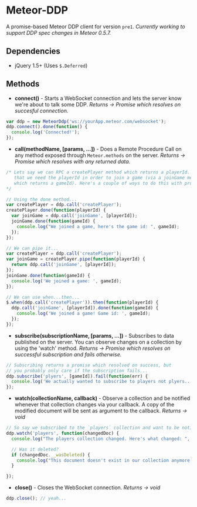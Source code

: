 Meteor-DDP
==========

A promise-based Meteor DDP client for version `pre1`.
*Currently working to support DDP spec changes in Meteor 0.5.7.*

Dependencies
--------------------
* jQuery 1.5+ (Uses `$.Deferred`)


Methods
------------

* **connect()** - Starts a WebSocket connection and lets the server know we're about to talk some DDP. *Returns -> Promise which resolves on succesful connection.*

```js
var ddp = new MeteorDdp('ws://yourApp.meteor.com/websocket');
ddp.connect().done(function() {
  console.log('Connected!');
});
```
  
* **call(methodName, [params, ...])** - Does a Remote Procedure Call on any method exposed through `Meteor.methods` on the server. *Returns -> Promise which resolves with any returned data.*

```js
/* Lets say we can RPC a createPlayer method which returns a playerId. Lets also say 
   that we need the playerId in order to join a game (via a joinGame method 
   which returns a gameId). Here's a couple of ways to do this with promises: 
*/

// Using the done method...
var createPlayer = ddp.call('createPlayer');
createPlayer.done(function(playerId) {
  var joinGame = ddp.call('joinGame', [playerId]);
  joinGame.done(function(gameId) {
    console.log("We joined a game, here's the game id: ", gameId);
  });
});

// We can pipe it...
var createPlayer = ddp.call('createPlayer');
var joinGame = createPlayer.pipe(function(playerId) {
  return ddp.call('joinGame', [playerId]);
});
joinGame.done(function(gameId) {
  console.log('We joined a game: ', gameId);
});

// We can use when...then...
$.when(ddp.call('createPlayer')).then(function(playerId) {
  ddp.call('joinGame', [playerId]).done(function(gameId) {
    console.log('We joined a game! Game id: ', gameId);
  });
});
```

* **subscribe(subscriptionName, [params, ...])** - Subscribes to data published on the server. You can observe changes on a collection by using the 'watch' method. *Returns -> Promise which resolves on successful subscription and fails otherwise.*

```js
// Subscribing returns a promise which resolved on success, but 
// you probably only care if the subscription fails...
ddp.subscribe('plyers', [gameId]).fail(function(err) {
  console.log('We actually wanted to subscribe to players not plyers...');
});
```

* **watch(collectionName, callback)** - Observe a collection and be notified whenever that collection changes via your callback. A copy of the modified document will be sent as argument to the callback. *Returns -> void*

```js
// So say we subscribed to the `players` collection and want to be notified when any change occurs:
ddp.watch('players', function(changedDoc) {
  console.log("The players collection changed. Here's what changed: ", changedDoc);

  // Was it deleted?
  if (changedDoc.__wasDeleted) {
    console.log("This document doesn't exist in our collection anymore :(");
  }

});
```

* **close()** - Closes the WebSocket connection. *Returns -> void*

```js
ddp.close(); // yeah...
```